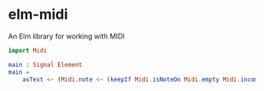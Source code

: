# elm-midi

An Elm library for working with MIDI

```elm
import Midi

main : Signal Element
main =
    asText <~ (Midi.note <~ (keepIf Midi.isNoteOn Midi.empty Midi.incoming))
```

